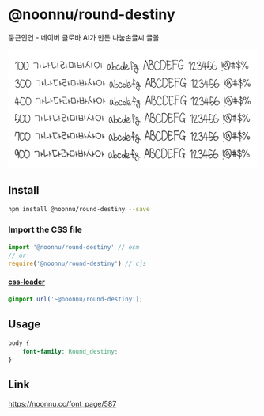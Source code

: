 # @noonnu/round-destiny

둥근인연 - 네이버 클로바 AI가 만든 나눔손글씨 글꼴

![example](./example.png)

## Install

```bash
npm install @noonnu/round-destiny --save
```

### Import the CSS file

```js
import '@noonnu/round-destiny' // esm
// or
require('@noonnu/round-destiny') // cjs
```

#### [css-loader](https://github.com/webpack-contrib/css-loader)

```css
@import url('~@noonnu/round-destiny');
```

## Usage

```css
body {
    font-family: Round_destiny;
}
```

## Link

https://noonnu.cc/font_page/587
